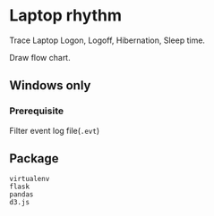 # Laptop rhythm

Trace Laptop Logon, Logoff, Hibernation, Sleep time.

Draw flow chart.

## Windows only

### Prerequisite

Filter event log file(`.evt`)

## Package

```
virtualenv
flask
pandas
d3.js
```